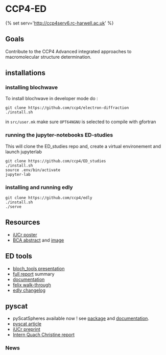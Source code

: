 # CCP4-ED

{% set serv='http://ccp4serv6.rc-harwell.ac.uk' %}


## Goals
Contribute to the CCP4 Advanced integrated approaches to macromolecular structure determination.

## installations
### installing blochwave
To install blochwave in developer mode do :

```
git clone https://github.com/ccp4/electron-diffraction
./install.sh
```

in `src/user.mk` make sure `OPT64NGNU` is selected to compile with gfortran

### running the jupyter-notebooks ED-studies
This will clone the ED_studies repo and, create a virtual environement and launch jupyterlab
```
git clone https://github.com/ccp4/ED_studies
./install.sh
source .env/bin/activate
jupyter-lab
```

### installing and running edly
```
git clone https://github.com/ccp4/edly
./install.sh
./serve
```

<!-- ## WP4 BBSRC grant
- [ ] Use and develop electron diffraction simulation tools including
    - [x] Dynamical diffraction
    - [ ] inelastic scattering
    - [ ] defects/disorder
    - [ ] solvent scattering
    - [ ] partial coherency
    - [ ] Thermal diffuse scattering
- [ ] Simulate multiple scattering in macromolecular crystals
    - [ ] glycine
- [ ] Identify corrections opportunities at the scaling stage in DIALS -->

## Resources
- [iUCr poster](/documents/iUCr2021/poster.pdf)
- [BCA abstract](/documents/BCA2022/abstract.txt) and [image](/documents/BCA2022/BCA_slide.jpg)

<!-- - [latest slides](/documents/presentations/2021-01-13.pdf) -->
<!-- - [main report](/documents/report/report.pdf) -->
<!-- - [iUCr abstract](/documents/iUCr2021/abstract.txt) -->

## ED tools
- [bloch_tools presentation](/documents/bloch_tools.mp4)
- [full report]({{serv}}:8010/report.html) summary
- [documentation]({{serv}}:8001)
- [felix walk-through](projects/felix)
- [edly changelog](projects/edly)

<!-- - [tests report]({{serv}}:8010/report.html)
- [code coverage]({{serv}}:8011/index.html) -->

<!-- ### jupyter notebook
Login and run examples on [jupyter](http://badb.rc-harwell.ac.uk:8888/?token=d833dd4e672d23bf3075baf9f20ed960bc30df2d0270c095):

- multislice :
    - example_0.ipynb : A comprehensive tutorial on running a multislice simulation with the TEMSIM package.
    - Silicon : Some examples playing with the parameters of the multislice algorithm.
    - ireloh : TEMSIM simulation -->

## pyscat
- pyScatSpheres available now ! see [package](https://pypi.org/project/pyScatSpheres/) and [documentation](https://pyscatspheres.readthedocs.io/en/latest/).
- [pyscat article](/documents/articles/pyscat.pdf)
- [iUCr preprint](/documents/articles/iUCr_drevon2022.pdf)
- [Intern Quach Christine report](/documents/report_CQ_2021.pdf)

### News
